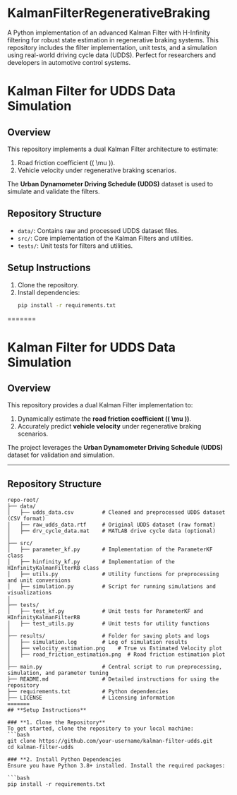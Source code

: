 # KalmanFilterRegenerativeBraking
A Python implementation of an advanced Kalman Filter with H-Infinity filtering for robust state estimation in regenerative braking systems. This repository includes the filter implementation, unit tests, and a simulation using real-world driving cycle data (UDDS). Perfect for researchers and developers in automotive control systems.

# Kalman Filter for UDDS Data Simulation

## Overview
This repository implements a dual Kalman Filter architecture to estimate:
1. Road friction coefficient (\( \mu \)).
2. Vehicle velocity under regenerative braking scenarios.

The **Urban Dynamometer Driving Schedule (UDDS)** dataset is used to simulate and validate the filters.

## Repository Structure
- `data/`: Contains raw and processed UDDS dataset files.
- `src/`: Core implementation of the Kalman Filters and utilities.
- `tests/`: Unit tests for filters and utilities.

## Setup Instructions
1. Clone the repository.
2. Install dependencies:
   ```bash
   pip install -r requirements.txt
=======
# **Kalman Filter for UDDS Data Simulation**

## **Overview**
This repository provides a dual Kalman Filter implementation to:
1. Dynamically estimate the **road friction coefficient (\( \mu \))**.
2. Accurately predict **vehicle velocity** under regenerative braking scenarios.

The project leverages the **Urban Dynamometer Driving Schedule (UDDS)** dataset for validation and simulation.

---

## **Repository Structure**
```plaintext
repo-root/
├── data/
│   ├── udds_data.csv         # Cleaned and preprocessed UDDS dataset (CSV format)
│   ├── raw_udds_data.rtf     # Original UDDS dataset (raw format)
│   ├── drv_cycle_data.mat    # MATLAB drive cycle data (optional)
│
├── src/
│   ├── parameter_kf.py       # Implementation of the ParameterKF class
│   ├── hinfinity_kf.py       # Implementation of the HInfinityKalmanFilterRB class
│   ├── utils.py              # Utility functions for preprocessing and unit conversions
│   ├── simulation.py         # Script for running simulations and visualizations
│
├── tests/
│   ├── test_kf.py            # Unit tests for ParameterKF and HInfinityKalmanFilterRB
│   ├── test_utils.py         # Unit tests for utility functions
│
├── results/                  # Folder for saving plots and logs
│   ├── simulation.log        # Log of simulation results
│   ├── velocity_estimation.png    # True vs Estimated Velocity plot
│   ├── road_friction_estimation.png  # Road friction estimation plot
│
├── main.py                   # Central script to run preprocessing, simulation, and parameter tuning
├── README.md                 # Detailed instructions for using the repository
├── requirements.txt          # Python dependencies
├── LICENSE                   # Licensing information
=======
## **Setup Instructions**

### **1. Clone the Repository**
To get started, clone the repository to your local machine:
```bash
git clone https://github.com/your-username/kalman-filter-udds.git
cd kalman-filter-udds

### **2. Install Python Dependencies
Ensure you have Python 3.8+ installed. Install the required packages:

```bash
pip install -r requirements.txt
